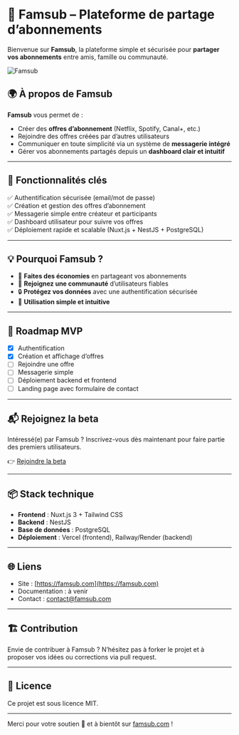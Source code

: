 # 🚀 Famsub – Plateforme de partage d’abonnements

Bienvenue sur **Famsub**, la plateforme simple et sécurisée pour **partager vos abonnements** entre amis, famille ou communauté.

![Famsub](https://famsub.com/banner.png) <!-- Tu peux ajouter un visuel plus tard -->

## 🌍 À propos de Famsub
**Famsub** vous permet de :
- Créer des **offres d’abonnement** (Netflix, Spotify, Canal+, etc.)
- Rejoindre des offres créées par d’autres utilisateurs
- Communiquer en toute simplicité via un système de **messagerie intégré**
- Gérer vos abonnements partagés depuis un **dashboard clair et intuitif**

---

## 🧩 Fonctionnalités clés
✅ Authentification sécurisée (email/mot de passe)  
✅ Création et gestion des offres d’abonnement  
✅ Messagerie simple entre créateur et participants  
✅ Dashboard utilisateur pour suivre vos offres  
✅ Déploiement rapide et scalable (Nuxt.js + NestJS + PostgreSQL)  

---

## 💡 Pourquoi Famsub ?
- 💸 **Faites des économies** en partageant vos abonnements
- 🤝 **Rejoignez une communauté** d’utilisateurs fiables
- 🔒 **Protégez vos données** avec une authentification sécurisée
- 🚀 **Utilisation simple et intuitive**

---

## 📅 Roadmap MVP
- [x] Authentification
- [x] Création et affichage d’offres
- [ ] Rejoindre une offre
- [ ] Messagerie simple
- [ ] Déploiement backend et frontend
- [ ] Landing page avec formulaire de contact

---

## 📬 Rejoignez la beta
Intéressé(e) par Famsub ? Inscrivez-vous dès maintenant pour faire partie des premiers utilisateurs.

👉 [Rejoindre la beta](https://famsub.com/beta)  

---

## 📦 Stack technique
- **Frontend** : Nuxt.js 3 + Tailwind CSS
- **Backend** : NestJS
- **Base de données** : PostgreSQL
- **Déploiement** : Vercel (frontend), Railway/Render (backend)

---

## 🌐 Liens
- Site : [https://famsub.com](https://famsub.com)
- Documentation : à venir
- Contact : contact@famsub.com

---

## 🏗️ Contribution
Envie de contribuer à Famsub ? N’hésitez pas à forker le projet et à proposer vos idées ou corrections via pull request.

---

## 📝 Licence
Ce projet est sous licence MIT.

---

Merci pour votre soutien 💙 et à bientôt sur [famsub.com](https://famsub.com) !
